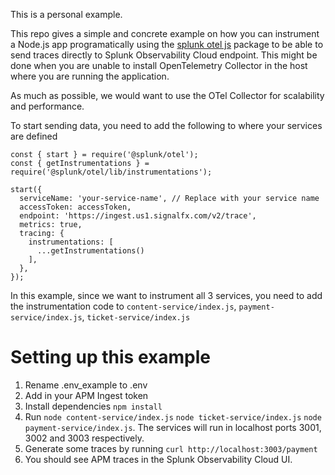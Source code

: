 This is a personal example.

This repo gives a simple and concrete example on how you can instrument a Node.js app programatically using the [splunk otel js](https://github.com/signalfx/splunk-otel-js) package to be able to send traces directly to Splunk Observability Cloud endpoint. This might be done when you are unable to install OpenTelemetry Collector in the host where you are running the application. 

As much as possible, we would want to use the OTel Collector for scalability and performance.

To start sending data, you need to add the following to where your services are defined

```
const { start } = require('@splunk/otel');
const { getInstrumentations } = require('@splunk/otel/lib/instrumentations');  
```

```
start({
  serviceName: 'your-service-name', // Replace with your service name
  accessToken: accessToken,  
  endpoint: 'https://ingest.us1.signalfx.com/v2/trace',  
  metrics: true,
  tracing: {
    instrumentations: [
      ...getInstrumentations()
    ],
  },
});
```

In this example, since we want to instrument all 3 services, you need to add the instrumentation code to 
`content-service/index.js`, `payment-service/index.js`, `ticket-service/index.js`

# Setting up this example

1. Rename .env_example to .env
2. Add in your APM Ingest token
3. Install dependencies `npm install`
4. Run `node content-service/index.js` `node ticket-service/index.js` `node payment-service/index.js`. The services will run in localhost ports 3001, 3002 and 3003 respectively.
5. Generate some traces by running `curl http://localhost:3003/payment `
6. You should see APM traces in the Splunk Observability Cloud UI.

